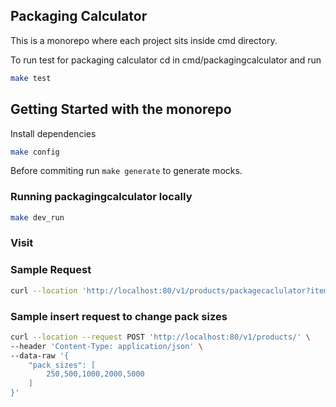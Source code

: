 ## Packaging Calculator
This is a monorepo where each project sits inside cmd directory.

To run test for packaging calculator cd in cmd/packagingcalculator and run
```bash
make test
```

## Getting Started with the monorepo
Install dependencies
```bash
make config
```

Before commiting run `make generate` to generate mocks.

### Running packagingcalculator locally
```bash
make dev_run
```

### Visit 

### Sample Request
```bash
curl --location 'http://localhost:80/v1/products/packagecaclulator?items=1010'
```

### Sample insert request to change pack sizes
```bash
curl --location --request POST 'http://localhost:80/v1/products/' \
--header 'Content-Type: application/json' \
--data-raw '{
    "pack_sizes": [
        250,500,1000,2000,5000
    ]
}'
```